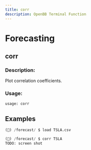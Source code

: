```yaml
---
title: corr
description: OpenBB Terminal Function
---
```


# Forecasting

## corr

### Description: 

Plot correlation coefficients.

### Usage: 
```python
usage: corr
```



## Examples

```python
(🦋) /forecast/ $ load TSLA.csv

(🦋) /forecast/ $ corr TSLA
TODO: screen shot
```


